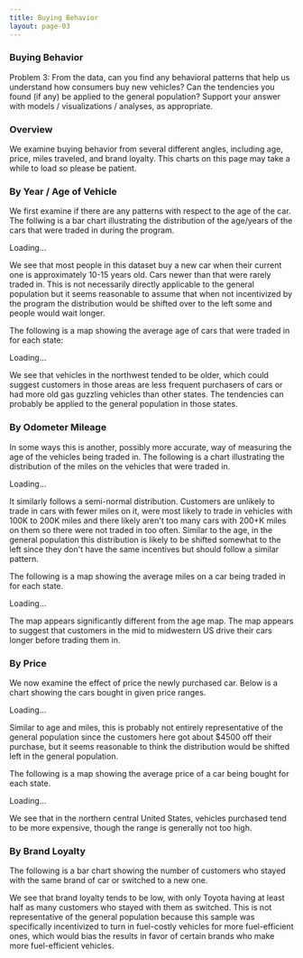 ```yaml
---
title: Buying Behavior
layout: page-03
---
```


### Buying Behavior

Problem 3: From the data, can you find any behavioral patterns that help us understand how consumers buy new vehicles?  Can the tendencies you found (if any) be applied to the general population?  Support your answer with models / visualizations / analyses, as appropriate.

### Overview

We examine buying behavior from several different angles, including age, price, miles traveled, and brand loyalty. This charts on this page may take a while to load so please be patient. 

### By Year / Age of Vehicle

We first examine if there are any patterns with respect to the age of the car. The follwing is a bar chart illustrating the distribution of the age/years of the cars that were traded in during the program. 

<div class="chart" id="year-bar-chart">Loading...</div>

We see that most people in this dataset buy a new car when their current one is approximately 10-15 years old. Cars newer than that were rarely traded in. This is not necessarily directly applicable to the general population but it seems reasonable to assume that when not incentivized by the program the distribution would be shifted over to the left some and people would wait longer.

The following is a map showing the average age of cars that were traded in for each state:

<div class="chart" id="age-map">Loading...</div>

We see that vehicles in the northwest tended to be older, which could suggest customers in those areas are less frequent purchasers of cars or had more old gas guzzling vehicles than other states. The tendencies can probably be applied to the general population in those states.

### By Odometer Mileage

In some ways this is another, possibly more accurate, way of measuring the age of the vehicles being traded in. The following is a chart illustrating the distribution of the miles on the vehicles that were traded in.

<div class="chart" id="odometer-bar-chart">Loading...</div>

It similarly follows a semi-normal distribution. Customers are unlikely to trade in cars with fewer miles on it, were most likely to trade in vehicles with 100K to 200K miles and there likely aren't too many cars with 200+K miles on them so there were not traded in too often. Similar to the age, in the general population this distribution is likely to be shifted somewhat to the left since they don't have the same incentives but should follow a similar pattern.

The following is a map showing the average miles on a car being traded in for each state. 

<div class="chart" id="odom-map">Loading...</div>

The map appears significantly different from the age map. The map appears to suggest that customers in the mid to midwestern US drive their cars longer before trading them in. 

### By Price

We now examine the effect of price the newly purchased car. Below is a chart showing the cars bought in given price ranges. 

<div class="chart" id="price-bar-chart">Loading...</div>

Similar to age and miles, this is probably not entirely representative of the general population since the customers here got about $4500 off their purchase, but it seems reasonable to think the distribution would be shifted left in the general population.

The following is a map showing the average price of a car being bought for each state.

<div class="chart" id="msrp-map">Loading...</div>

We see that in the northern central United States, vehicles purchased tend to be more expensive, though the range is generally not too high. 

### By Brand Loyalty

The following is a bar chart showing the number of customers who stayed with the same brand of car or switched to a new one. 

<div class="chart" id="loyalty-bar-chart"></div>

We see that brand loyalty tends to be low, with only Toyota having at least half as many customers who stayed with them as switched. This is not representative of the general population because this sample was specifically incentivized to turn in fuel-costly vehicles for more fuel-efficient ones, which would bias the results in favor of certain brands who make more fuel-efficient vehicles.
